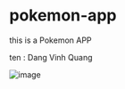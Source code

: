 # pokemon-app
this is a Pokemon APP

ten : Dang Vinh Quang

![image](https://user-images.githubusercontent.com/56817774/120867656-92a8ed80-c5bc-11eb-9d28-e13991cc888b.png)
